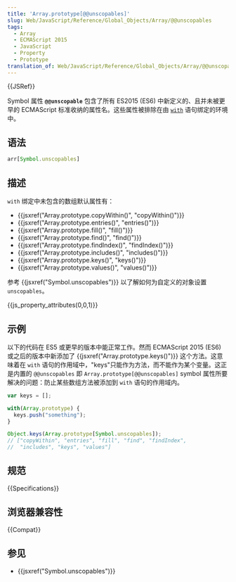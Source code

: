 ```yaml
---
title: 'Array.prototype[@@unscopables]'
slug: Web/JavaScript/Reference/Global_Objects/Array/@@unscopables
tags:
  - Array
  - ECMAScript 2015
  - JavaScript
  - Property
  - Prototype
translation_of: Web/JavaScript/Reference/Global_Objects/Array/@@unscopables
---
```

{{JSRef}}

Symbol 属性 **`@@unscopable`** 包含了所有 ES2015 (ES6) 中新定义的、且并未被更早的 ECMAScript 标准收纳的属性名。这些属性被排除在由 [`with`](/zh-CN/docs/Web/JavaScript/Reference/Statements/with) 语句绑定的环境中。

## 语法

```js
arr[Symbol.unscopables]
```

## 描述

`with` 绑定中未包含的数组默认属性有：

- {{jsxref("Array.prototype.copyWithin()", "copyWithin()")}}
- {{jsxref("Array.prototype.entries()", "entries()")}}
- {{jsxref("Array.prototype.fill()", "fill()")}}
- {{jsxref("Array.prototype.find()", "find()")}}
- {{jsxref("Array.prototype.findIndex()", "findIndex()")}}
- {{jsxref("Array.prototype.includes()", "includes()")}}
- {{jsxref("Array.prototype.keys()", "keys()")}}
- {{jsxref("Array.prototype.values()", "values()")}}

参考 {{jsxref("Symbol.unscopables")}} 以了解如何为自定义的对象设置 `unscopables`。

{{js_property_attributes(0,0,1)}}

## 示例

以下的代码在 ES5 或更早的版本中能正常工作。然而 ECMAScript 2015 (ES6) 或之后的版本中新添加了 {{jsxref("Array.prototype.keys()")}} 这个方法。这意味着在 `with` 语句的作用域中，"keys"只能作为方法，而不能作为某个变量。这正是内置的 `@@unscopables` 即 `Array.prototype[@@unscopables]` symbol 属性所要解决的问题：防止某些数组方法被添加到 `with` 语句的作用域内。

```js
var keys = [];

with(Array.prototype) {
  keys.push("something");
}

Object.keys(Array.prototype[Symbol.unscopables]);
// ["copyWithin", "entries", "fill", "find", "findIndex",
//  "includes", "keys", "values"]
```

## 规范

{{Specifications}}

## 浏览器兼容性

{{Compat}}

## 参见

- {{jsxref("Symbol.unscopables")}}
